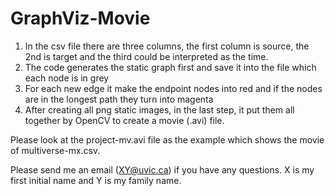 # GraphViz-Movie

1. In the csv file there are three columns, the first column is source, the 2nd is target and the third could be interpreted as the time.
2. The code generates the static graph first and save it into the file which each node is in grey
3. For each new edge it make the endpoint nodes into red and if the nodes are in the longest path they turn into magenta
4. After creating all png static images, in the last step, it put them all together by OpenCV to create a movie (.avi) file. 

Please look at the project-mv.avi file as the example which shows the movie of multiverse-mx.csv. 

Please send me an email (XY@uvic.ca) if you have any questions. X is my first initial name and Y is my family name. 
